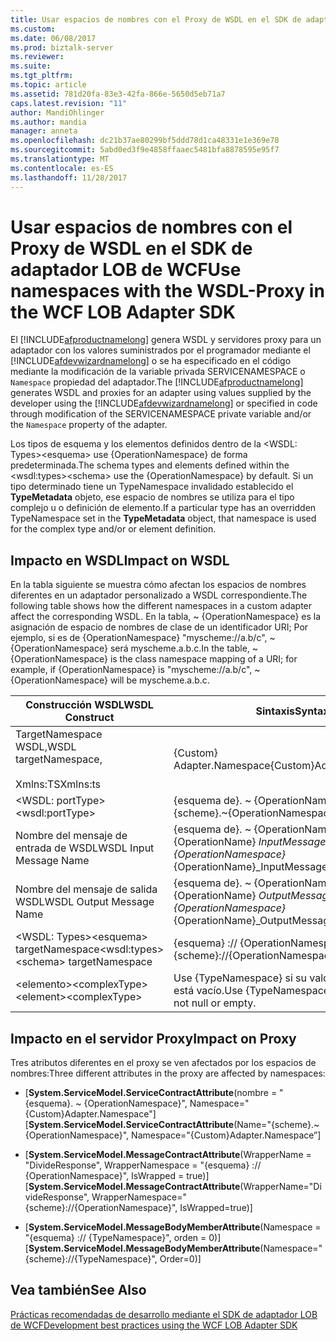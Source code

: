 ```yaml
---
title: Usar espacios de nombres con el Proxy de WSDL en el SDK de adaptador LOB de WCF | Documentos de Microsoft
ms.custom: 
ms.date: 06/08/2017
ms.prod: biztalk-server
ms.reviewer: 
ms.suite: 
ms.tgt_pltfrm: 
ms.topic: article
ms.assetid: 781d20fa-83e3-42fa-866e-5650d5eb71a7
caps.latest.revision: "11"
author: MandiOhlinger
ms.author: mandia
manager: anneta
ms.openlocfilehash: dc21b37ae80299bf5ddd78d1ca48331e1e369e78
ms.sourcegitcommit: 5abd0ed3f9e4858ffaaec5481bfa8878595e95f7
ms.translationtype: MT
ms.contentlocale: es-ES
ms.lasthandoff: 11/28/2017
---
```

# <a name="use-namespaces-with-the-wsdl-proxy-in-the-wcf-lob-adapter-sdk"></a><span data-ttu-id="e87b2-102">Usar espacios de nombres con el Proxy de WSDL en el SDK de adaptador LOB de WCF</span><span class="sxs-lookup"><span data-stu-id="e87b2-102">Use namespaces with the WSDL-Proxy in the WCF LOB Adapter SDK</span></span>
<span data-ttu-id="e87b2-103">El [!INCLUDE[afproductnamelong](../../includes/afproductnamelong-md.md)] genera WSDL y servidores proxy para un adaptador con los valores suministrados por el programador mediante el [!INCLUDE[afdevwizardnamelong](../../includes/afdevwizardnamelong-md.md)] o se ha especificado en el código mediante la modificación de la variable privada SERVICENAMESPACE o `Namespace` propiedad del adaptador.</span><span class="sxs-lookup"><span data-stu-id="e87b2-103">The [!INCLUDE[afproductnamelong](../../includes/afproductnamelong-md.md)] generates WSDL and proxies for an adapter using values supplied by the developer using the [!INCLUDE[afdevwizardnamelong](../../includes/afdevwizardnamelong-md.md)] or specified in code through modification of the SERVICENAMESPACE private variable and/or the `Namespace` property of the adapter.</span></span>  
  
 <span data-ttu-id="e87b2-104">Los tipos de esquema y los elementos definidos dentro de la \<WSDL: Types\>\<esquema\> use {OperationNamespace} de forma predeterminada.</span><span class="sxs-lookup"><span data-stu-id="e87b2-104">The schema types and elements defined within the \<wsdl:types\>\<schema\> use the {OperationNamespace} by default.</span></span> <span data-ttu-id="e87b2-105">Si un tipo determinado tiene un TypeNamespace invalidado establecido el **TypeMetadata** objeto, ese espacio de nombres se utiliza para el tipo complejo u o definición de elemento.</span><span class="sxs-lookup"><span data-stu-id="e87b2-105">If a particular type has an overridden TypeNamespace set in the **TypeMetadata** object, that namespace is used for the complex type and/or or element definition.</span></span>  
  
## <a name="impact-on-wsdl"></a><span data-ttu-id="e87b2-106">Impacto en WSDL</span><span class="sxs-lookup"><span data-stu-id="e87b2-106">Impact on WSDL</span></span>  
 <span data-ttu-id="e87b2-107">En la tabla siguiente se muestra cómo afectan los espacios de nombres diferentes en un adaptador personalizado a WSDL correspondiente.</span><span class="sxs-lookup"><span data-stu-id="e87b2-107">The following table shows how the different namespaces in a custom adapter affect the corresponding WSDL.</span></span> <span data-ttu-id="e87b2-108">En la tabla, ~ {OperationNamespace} es la asignación de espacio de nombres de clase de un identificador URI; Por ejemplo, si es de {OperationNamespace} "myscheme://a.b/c", ~ {OperationNamespace} será myscheme.a.b.c.</span><span class="sxs-lookup"><span data-stu-id="e87b2-108">In the table, ~{OperationNamespace} is the class namespace mapping of a URI; for example, if {OperationNamespace} is "myscheme://a.b/c", ~{OperationNamespace} will be myscheme.a.b.c.</span></span>  
  
|<span data-ttu-id="e87b2-109">Construcción WSDL</span><span class="sxs-lookup"><span data-stu-id="e87b2-109">WSDL Construct</span></span>|<span data-ttu-id="e87b2-110">Sintaxis</span><span class="sxs-lookup"><span data-stu-id="e87b2-110">Syntax</span></span>|  
|--------------------|------------|  
|<span data-ttu-id="e87b2-111">TargetNamespace WSDL,</span><span class="sxs-lookup"><span data-stu-id="e87b2-111">WSDL targetNamespace,</span></span><br /><br /> <span data-ttu-id="e87b2-112">Xmlns:TS</span><span class="sxs-lookup"><span data-stu-id="e87b2-112">Xmlns:ts</span></span>|<span data-ttu-id="e87b2-113">{Custom} Adapter.Namespace</span><span class="sxs-lookup"><span data-stu-id="e87b2-113">{Custom}Adapter.Namespace</span></span>|  
|<span data-ttu-id="e87b2-114">\<WSDL: portType\></span><span class="sxs-lookup"><span data-stu-id="e87b2-114">\<wsdl:portType\></span></span>|<span data-ttu-id="e87b2-115">{esquema de}. ~ {OperationNamespace}</span><span class="sxs-lookup"><span data-stu-id="e87b2-115">{scheme}.~{OperationNamespace}</span></span>|  
|<span data-ttu-id="e87b2-116">Nombre del mensaje de entrada de WSDL</span><span class="sxs-lookup"><span data-stu-id="e87b2-116">WSDL Input Message Name</span></span>|<span data-ttu-id="e87b2-117">{esquema de}. ~ {OperationNamespace} _ {OperationName} _InputMessage</span><span class="sxs-lookup"><span data-stu-id="e87b2-117">{scheme}.~{OperationNamespace}_{OperationName}_InputMessage</span></span>|  
|<span data-ttu-id="e87b2-118">Nombre del mensaje de salida WSDL</span><span class="sxs-lookup"><span data-stu-id="e87b2-118">WSDL Output Message Name</span></span>|<span data-ttu-id="e87b2-119">{esquema de}. ~ {OperationNamespace} _ {OperationName} _OutputMessage</span><span class="sxs-lookup"><span data-stu-id="e87b2-119">{scheme}.~{OperationNamespace}_{OperationName}_OutputMessage</span></span>|  
|<span data-ttu-id="e87b2-120">\<WSDL: Types\>\<esquema\> targetNamespace</span><span class="sxs-lookup"><span data-stu-id="e87b2-120">\<wsdl:types\>\<schema\> targetNamespace</span></span>|<span data-ttu-id="e87b2-121">{esquema} :// {OperationNamespace}</span><span class="sxs-lookup"><span data-stu-id="e87b2-121">{scheme}://{OperationNamespace}</span></span>|  
|<span data-ttu-id="e87b2-122">\<elemento\>\<complexType\></span><span class="sxs-lookup"><span data-stu-id="e87b2-122">\<element\>\<complexType\></span></span>|<span data-ttu-id="e87b2-123">Use {TypeNamespace} si su valor no es null o está vacío.</span><span class="sxs-lookup"><span data-stu-id="e87b2-123">Use {TypeNamespace} if its value is not null or empty.</span></span>|  
  
## <a name="impact-on-proxy"></a><span data-ttu-id="e87b2-124">Impacto en el servidor Proxy</span><span class="sxs-lookup"><span data-stu-id="e87b2-124">Impact on Proxy</span></span>  
 <span data-ttu-id="e87b2-125">Tres atributos diferentes en el proxy se ven afectados por los espacios de nombres:</span><span class="sxs-lookup"><span data-stu-id="e87b2-125">Three different attributes in the proxy are affected by namespaces:</span></span>  
  
-   <span data-ttu-id="e87b2-126">[**System.ServiceModel.ServiceContractAttribute**(nombre = "{esquema}. ~ {OperationNamespace}", Namespace="{Custom}Adapter.Namespace"]</span><span class="sxs-lookup"><span data-stu-id="e87b2-126">[**System.ServiceModel.ServiceContractAttribute**(Name="{scheme}.~{OperationNamespace}", Namespace="{Custom}Adapter.Namespace”]</span></span>  
  
-   <span data-ttu-id="e87b2-127">[**System.ServiceModel.MessageContractAttribute**(WrapperName = "DivideResponse", WrapperNamespace = "{esquema} :// {OperationNamespace}", IsWrapped = true)]</span><span class="sxs-lookup"><span data-stu-id="e87b2-127">[**System.ServiceModel.MessageContractAttribute**(WrapperName="DivideResponse", WrapperNamespace="{scheme}://{OperationNamespace}", IsWrapped=true)]</span></span>  
  
-   <span data-ttu-id="e87b2-128">[**System.ServiceModel.MessageBodyMemberAttribute**(Namespace = "{esquema} :// {TypeNamespace}", orden = 0)]</span><span class="sxs-lookup"><span data-stu-id="e87b2-128">[**System.ServiceModel.MessageBodyMemberAttribute**(Namespace="{scheme}://{TypeNamespace}", Order=0)]</span></span>  
  
## <a name="see-also"></a><span data-ttu-id="e87b2-129">Vea también</span><span class="sxs-lookup"><span data-stu-id="e87b2-129">See Also</span></span>  
 [<span data-ttu-id="e87b2-130">Prácticas recomendadas de desarrollo mediante el SDK de adaptador LOB de WCF</span><span class="sxs-lookup"><span data-stu-id="e87b2-130">Development best practices using the WCF LOB Adapter SDK</span></span>](../../adapters-and-accelerators/wcf-lob-adapter-sdk/development-best-practices-using-the-wcf-lob-adapter-sdk.md)